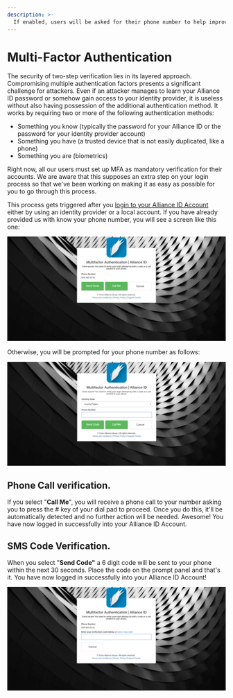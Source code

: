 ```yaml
---
description: >-
  If enabled, users will be asked for their phone number to help improve the security for their Alliance ID accounts.
---
```


# Multi-Factor Authentication

The security of two-step verification lies in its layered approach. Compromising multiple authentication factors presents a significant challenge for attackers. Even if an attacker manages to learn your Alliance ID password or somehow gain access to your identity provider, it is useless without also having possession of the additional authentication method. It works by requiring two or more of the following authentication methods:

* Something you know \(typically the password for your Alliance ID or the password for your identity provider account\)
* Something you have \(a trusted device that is not easily duplicated, like a phone\)
* Something you are \(biometrics\)

Right now, all our users must set up MFA as mandatory verification for their accounts. We are aware that this supposes an extra step on your login process so that we've been working on making it as easy as possible for you to go through this process.

This process gets triggered after you [login to your Alliance ID Account](https://fenixalliance.com.co/Account/SignIn) either by using an identity provider or a local account. If you have already provided us with know your phone number, you will see a screen like this one:

![Known Phone](/.attachments/image-5401096d-35bd-49f6-a86a-40f59ea0e432.png)

Otherwise, you will be prompted for your phone number as follows:

![Unkown phone](/.attachments/image-5d96bf51-eea5-4104-8114-9be2c87cc1f7.png)

## Phone Call verification.

If you select "**Call Me**", you will receive a phone call to your number asking you to press the \# key of your dial pad to proceed. Once you do this, it'll be automatically detected and no further action will be needed. Awesome! You have now logged in successfully into your Alliance ID Account. 

## SMS Code Verification.

When you select "**Send Code"** a 6 digit code will be sent to your phone within the next 30 seconds. Place the code on the prompt panel and that's it. You have now logged in successfully into your Alliance ID Account! 

![SMS Authentication code panel prompt](/.attachments/image-15fc6606-c7ca-4d54-95f2-6d4de4854613.png)




